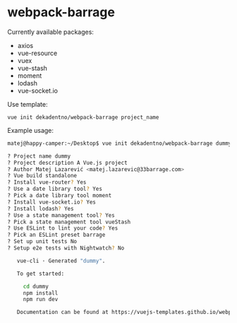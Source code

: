 # webpack-barrage

Currently available packages:
* axios
* vue-resource
* vuex
* vue-stash
* moment
* lodash
* vue-socket.io


Use template:

```
vue init dekadentno/webpack-barrage project_name
```

Example usage:

```bash
matej@happy-camper:~/Desktop$ vue init dekadentno/webpack-barrage dummy

? Project name dummy
? Project description A Vue.js project
? Author Matej Lazarević <matej.lazarevic@33barrage.com>
? Vue build standalone
? Install vue-router? Yes
? Use a date library tool? Yes
? Pick a date library tool moment
? Install vue-socket.io? Yes
? Install lodash? Yes
? Use a state management tool? Yes
? Pick a state management tool vueStash
? Use ESLint to lint your code? Yes
? Pick an ESLint preset barrage
? Set up unit tests No
? Setup e2e tests with Nightwatch? No

   vue-cli · Generated "dummy".

   To get started:

     cd dummy
     npm install
     npm run dev

   Documentation can be found at https://vuejs-templates.github.io/webpack

```